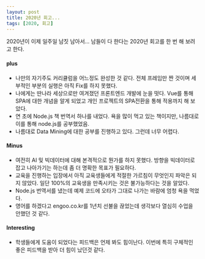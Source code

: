 ```yaml
---
layout: post
title: 2020년 회고...
tags: [2020, 회고] 
---
```




2020년이 이제 일주일 남짓 남아서... 남들이 다 한다는 2020년 회고를 한 번 해 보려고 한다. 

#### plus

- 나만의 자기주도 커리큘럼을 어느정도 완성한 것 같다. 전체 프레임만 짠 것이며 세부적인 부분의 실행은 아직 Fix를 하지 못했다. 
- 나에게는 딴나라 세상으로만 여겨졌던 프론트엔드 개발에 눈을 떳다. Vue를 통해 SPA에 대한 개념을 알게 되었고 개인 프로젝트의 SPA전환을 통해 적용까지 해 보았다. 
- 연 초에 Node.js 책 번역서 하나를 내었다. 욕을 많이 먹고 있는 책이지만, 나름대로 이를 통해 node.js를 공부했었음. 
- 나름대로 Data Mining에 대한 공부를 진행하고 있다. 그런데 너무 어렵다. 



#### Minus

* 여전히 AI 및 빅데이터에 대해 본격적으로 뭔가를 하지 못했다. 방향을 빅데이터로 잡고 나아가기는 하는데 좀 더 명확한 목표가 필요하다.
* 교육을 진행하는 입장에서 아직 교육생들에게 적절한 가르침이 무엇인지 파악은 되지 않았다. 일단 100%의 교육생을 만족시키는 것은 불가능하다는 것을 알았다. 
* Node.js 번역서를 냈는데 예제 코드에 오타가 그대로 나가는 바람에 엄청 욕을 먹었다. 
* 영어를 하겠다고 engoo.co.kr를 1년치 선불을 끊었는데 생각보다 열심히 수업을 안했던 것 같다. 



#### Interesting

* 학생들에게 도움이 되었다는 피드백은 언제 봐도 힘이난다. 이번에 특히 구체적인 좋은 피드백을 받아 더 힘이 났던것 같다. 



